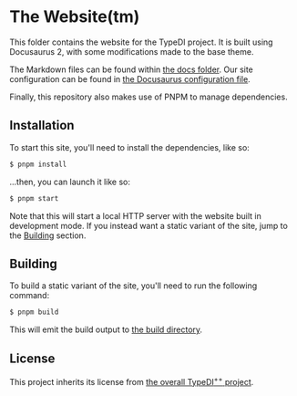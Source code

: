 # The Website(tm)

This folder contains the website for the TypeDI project.
It is built using Docusaurus 2, with some modifications made to the base theme.

The Markdown files can be found within [the docs folder](./docs/).
Our site configuration can be found in [the Docusaurus configuration file](./docusaurus.config.js).

Finally, this repository also makes use of PNPM to manage dependencies.

## Installation

To start this site, you'll need to install the dependencies, like so:

```sh
$ pnpm install
```

...then, you can launch it like so:

```sh
$ pnpm start
```

Note that this will start a local HTTP server with the website built in development mode.
If you instead want a static variant of the site, jump to the [Building](#building) section.

## Building

To build a static variant of the site, you'll need to run the following command:

```sh
$ pnpm build
```

This will emit the build output to [the build directory](./build/).

## License

This project inherits its license from [the overall TypeDI<sup>++</sup> project](../LICENSE).
